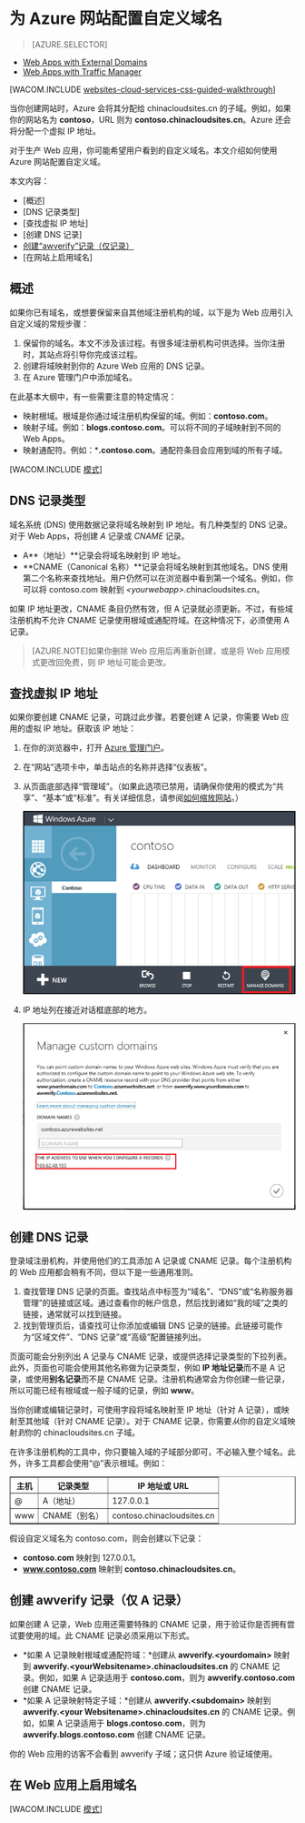 <properties
	pageTitle="在 Azure 网站中配置自定义域名"
	description="了解如何在 Azure 网站中结合使用自定义域名和 Web 应用。"
	services="app-service\web"
	documentationCenter=""
	authors="MikeWasson"
	manager="wpickett"
	editor=""/>

<tags
	ms.service="app-service-web"
	ms.date="07/13/2015"
	wacn.date="10/03/2015"/>
# 为 Azure 网站配置自定义域名

> [AZURE.SELECTOR]
- [Web Apps with External Domains](/documentation/articles/web-sites-custom-domain-name)
- [Web Apps with Traffic Manager](/documentation/articles/web-sites-traffic-manager-custom-domain-name)

[WACOM.INCLUDE [websites-cloud-services-css-guided-walkthrough](../includes/websites-cloud-services-css-guided-walkthrough.md)]

当你创建网站时，Azure 会将其分配给 chinacloudsites.cn 的子域。例如，如果你的网站名为 **contoso**，URL 则为 **contoso.chinacloudsites.cn**。Azure 还会将分配一个虚拟 IP 地址。

对于生产 Web 应用，你可能希望用户看到的自定义域名。本文介绍如何使用 Azure 网站配置自定义域。

本文内容：

-   [概述]
-   [DNS 记录类型]
-   [查找虚拟 IP 地址]
-   [创建 DNS 记录]
-   [创建“awverify”记录（仅记录）](#awverify)
-   [在网站上启用域名]

## 概述

如果你已有域名，或想要保留来自其他域注册机构的域，以下是为 Web 应用引入自定义域的常规步骤：

1. 保留你的域名。本文不涉及该过程。有很多域注册机构可供选择。当你注册时，其站点将引导你完成该过程。
1. 创建将域映射到你的 Azure Web 应用的 DNS 记录。
1. 在 Azure 管理门户中添加域名。 

在此基本大纲中，有一些需要注意的特定情况：

- 映射根域。根域是你通过域注册机构保留的域。例如：**contoso.com**。
- 映射子域。例如：**blogs.contoso.com**。可以将不同的子域映射到不同的 Web Apps。
- 映射通配符。例如：***.contoso.com**。通配符条目会应用到域的所有子域。
 
[WACOM.INCLUDE [模式](../includes/custom-dns-web-site-modes.md)]


## DNS 记录类型

域名系统 (DNS) 使用数据记录将域名映射到 IP 地址。有几种类型的 DNS 记录。对于 Web Apps，将创建 *A* 记录或 *CNAME* 记录。

- A**（地址）**记录会将域名映射到 IP 地址。 
- **CNAME（Canonical 名称）**记录会将域名映射到其他域名。DNS 使用第二个名称来查找地址。用户仍然可以在浏览器中看到第一个域名。例如，你可以将 contoso.com 映射到 *&lt;yourwebapp&gt;*.chinacloudsites.cn。 

如果 IP 地址更改，CNAME 条目仍然有效，但 A 记录就必须更新。不过，有些域注册机构不允许 CNAME 记录使用根域或通配符域。在这种情况下，必须使用 A 记录。

> [AZURE.NOTE]如果你删除 Web 应用后再重新创建，或是将 Web 应用模式更改回免费，则 IP 地址可能会更改。


## 查找虚拟 IP 地址 

如果你要创建 CNAME 记录，可跳过此步骤。若要创建 A 记录，你需要 Web 应用的虚拟 IP 地址。获取该 IP 地址：

1.	在你的浏览器中，打开 [Azure 管理门户](https://manage.windowsazure.cn)。
2.	在“网站”选项卡中，单击站点的名称并选择“仪表板”。
3.	从页面底部选择“管理域”。（如果此选项已禁用，请确保你使用的模式为“共享”、“基本”或“标准”。有关详细信息，请参阅[如何缩放网站](http://www.windowsazure.cn/zh-cn/documentation/articles/web-sites-scale/)。） 

	![](./media/web-sites-custom-domain-name/dncmntask-cname-6.png)

4.	IP 地址列在接近对话框底部的地方。

	![](./media/web-sites-custom-domain-name/ipaddress.png)

## 创建 DNS 记录

登录域注册机构，并使用他们的工具添加 A 记录或 CNAME 记录。每个注册机构的 Web 应用都会稍有不同，但以下是一些通用准则。

1.	查找管理 DNS 记录的页面。查找站点中标签为“域名”、“DNS”或“名称服务器管理”的链接或区域。通过查看你的帐户信息，然后找到诸如“我的域”之类的链接，通常就可以找到链接。
2.	找到管理页后，请查找可让你添加或编辑 DNS 记录的链接。此链接可能作为“区域文件”、“DNS 记录”或“高级”配置链接列出。

页面可能会分别列出 A 记录与 CNAME 记录，或提供选择记录类型的下拉列表。此外，页面也可能会使用其他名称做为记录类型，例如 **IP 地址记录**而不是 A 记录，或使用**别名记录**而不是 CNAME 记录。注册机构通常会为你创建一些记录，所以可能已经有根域或一般子域的记录，例如 **www**。

当你创建或编辑记录时，可使用字段将域名映射至 IP 地址（针对 A 记录），或映射至其他域（针对 CNAME 记录）。对于 CNAME 记录，你需要*从*你的自定义域映射*到*你的 chinacloudsites.cn 子域。

在许多注册机构的工具中，你只要输入域的子域部分即可，不必输入整个域名。此外，许多工具都会使用“@”表示根域。例如：

<table cellspacing="0" border="1">
<tr>
	<th>主机</th>
	<th>记录类型</th>
	<th>IP 地址或 URL</th>
</tr>
<tr>
	<td>@</td>
	<td>A（地址）</td>
	<td>127.0.0.1</td>
</tr>
<tr>
	<td>www</td>
	<td>CNAME（别名）</td>
	<td>contoso.chinacloudsites.cn</td>
</tr>
</table>

假设自定义域名为 contoso.com，则会创建以下记录：

- **contoso.com** 映射到 127.0.0.1。
- **www.contoso.com** 映射到 **contoso.chinacloudsites.cn**。

<a name="awverify" /></a>
## 创建 awverify 记录（仅 A 记录）

如果创建 A 记录，Web 应用还需要特殊的 CNAME 记录，用于验证你是否拥有尝试要使用的域。此 CNAME 记录必须采用以下形式。

- *如果 A 记录映射根域或通配符域：*创建从 **awverify.&lt;yourdomain&gt;** 映射到 **awverify.&lt;yourWebsitename&gt;.chinacloudsites.cn** 的 CNAME 记录。例如，如果 A 记录适用于 **contoso.com**，则为 **awverify.contoso.com** 创建 CNAME 记录。
- *如果 A 记录映射特定子域：*创建从 **awverify.&lt;subdomain&gt;** 映射到 **awverify.&lt;your Websitename&gt;.chinacloudsites.cn** 的 CNAME 记录。例如，如果 A 记录适用于 **blogs.contoso.com**，则为 **awverify.blogs.contoso.com** 创建 CNAME 记录。

你的 Web 应用的访客不会看到 awverify 子域；这只供 Azure 验证域使用。

## 在 Web 应用上启用域名

[WACOM.INCLUDE [模式](../includes/custom-dns-web-site-enable-on-web-site.md)]



<!-- Images -->
[subdomain]: media/web-sites-custom-domain-name/azurewebsites-subdomain.png

<!---HONumber=71-->